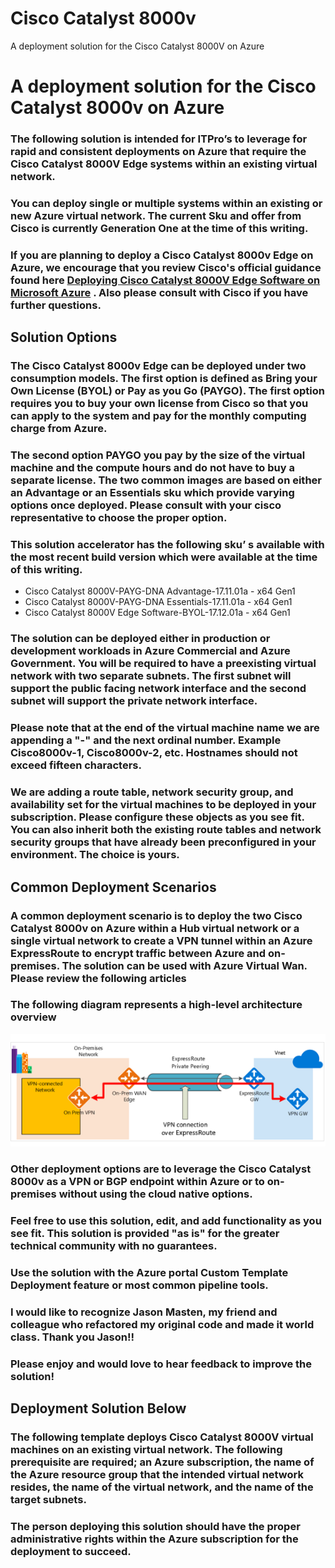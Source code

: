 # Cisco Catalyst 8000v
A deployment solution for the Cisco Catalyst 8000V on  Azure 



# A deployment solution for the Cisco Catalyst 8000v on Azure

### The following solution is intended for ITPro’s to leverage for rapid and consistent deployments on Azure that require the Cisco Catalyst 8000V Edge systems within an existing virtual network. 

### You can deploy single or multiple systems within an existing or new Azure virtual network. The current Sku and offer from Cisco is currently Generation One at the time of this writing. 
### If you are planning to deploy a Cisco Catalyst 8000v Edge on Azure, we encourage that you review Cisco's official guidance found here [Deploying Cisco Catalyst 8000V Edge Software on Microsoft Azure](https://www.cisco.com/c/en/us/td/docs/routers/C8000V/Azure/deploying-cisco-catalyst-8000v-on-microsoft-azure/c8000v_microsoftazure_overview.html) . Also please consult with Cisco if you have further questions.

## Solution Options

### The Cisco Catalyst 8000v Edge can be deployed under two consumption models. The first option is defined as Bring your Own License (BYOL) or Pay as you Go (PAYGO). The first option requires you to buy your own license from Cisco so that you can apply to the system and pay for the monthly computing charge from Azure. 
### The second option PAYGO you pay by the size of the virtual machine and the compute hours and do not have to buy a separate license. The two common images are based on either an Advantage or an Essentials sku which provide varying options once deployed. Please consult with your cisco representative to choose the proper option.
### This solution accelerator has the following sku’ s available with the most recent build version which were available at the time of this writing.

*  Cisco Catalyst 8000V-PAYG-DNA Advantage-17.11.01a - x64 Gen1
*  Cisco Catalyst 8000V-PAYG-DNA Essentials-17.11.01a - x64 Gen1
* Cisco Catalyst 8000V Edge Software-BYOL-17.12.01a - x64 Gen1 


 ### The solution can be deployed either in production or development workloads in Azure Commercial and Azure Government. You will be required to have a preexisting virtual network with two separate subnets. The first subnet will support the public facing network interface and the second subnet will support the private network interface. 
 ### Please note that at the end of the virtual machine name we are appending a "-" and the next ordinal number. Example Cisco8000v-1, Cisco8000v-2, etc. Hostnames should not exceed fifteen characters.
 
 ### We are adding a route table, network security group, and availability set for the virtual machines to be deployed in your subscription. Please configure these objects as you see fit. You can also inherit both the existing route tables and network security groups that have already been preconfigured in your environment. The choice is yours.

 ## Common Deployment Scenarios

 ### A common deployment scenario is to deploy the two Cisco Catalyst 8000v on Azure within a Hub virtual network or a single virtual network to create a VPN tunnel within an Azure ExpressRoute to encrypt traffic between Azure and on-premises. The solution can be used with Azure Virtual Wan. Please review the following articles 

 ### The following diagram represents a high-level architecture overview


 ![VPN within ExpressRoute](./vpnoverer.png)

 



 ### Other deployment options are to leverage the Cisco Catalyst 8000v as a VPN or BGP endpoint within Azure or to on-premises without using the cloud native options. 


 
 ### Feel free to use this solution, edit, and add functionality as you see fit. This solution is provided "as is" for the greater technical community with no guarantees. 
 ### Use the solution with the Azure portal Custom Template Deployment feature or most common pipeline tools.
 ### I would like to recognize Jason Masten, my friend and colleague who refactored my original code and made it world class. Thank you Jason!!
 ### Please enjoy and would love to hear feedback to improve the solution! 

 ## Deployment Solution Below

 ### The following template deploys Cisco Catalyst 8000V virtual machines on an existing virtual network. The following prerequisite are required; an Azure subscription, the name of the Azure resource group that the intended virtual network resides, the name of the virtual network, and the name of the target subnets. 
 ### The person deploying this solution should have the proper administrative rights within the Azure subscription for the deployment to succeed.
